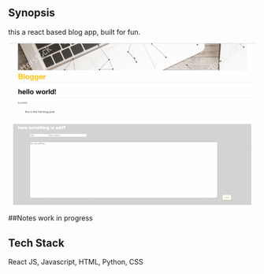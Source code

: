 ## Synopsis

this a react based blog app, built for fun. 



![demo](/public/static/demo.gif?raw=true "demo")


##Notes
work in progress

## Tech Stack
React JS, Javascript,  HTML, Python, CSS


